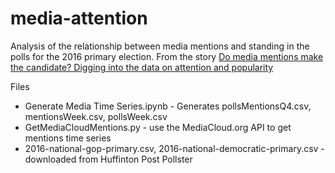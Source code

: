 # media-attention
Analysis of the relationship between media mentions and standing in the polls for the 2016 primary election.
From the story [Do media mentions make the candidate? Digging into the data on attention and popularity](https://medium.com/@jonathanstray/does-media-attention-make-the-candidate-digging-into-the-data-bb4ba839e3c9)

Files
* Generate Media Time Series.ipynb - Generates pollsMentionsQ4.csv, mentionsWeek.csv, pollsWeek.csv
* GetMediaCloudMentions.py - use the MediaCloud.org API to get mentions time series
* 2016-national-gop-primary.csv, 2016-national-democratic-primary.csv - downloaded from Huffinton Post Pollster
